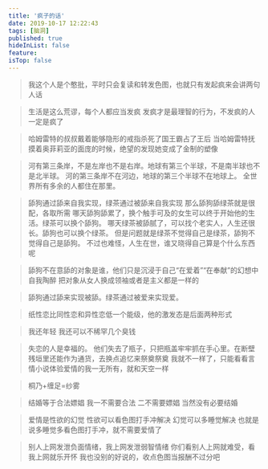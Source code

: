 ```yaml
---
title: '疯子的话'
date: 2019-10-17 12:22:43
tags: [脑洞]
published: true
hideInList: false
feature: 
isTop: false
---
```

> 我这个人是个憨批，平时只会复读和转发色图，也就只有发起疯来会讲两句人话  


<!-- more -->


> 生活是这么荒谬，每个人都应当发疯
> 发疯才是最理智的行为，不发疯的人一定是疯了  



> 哈姆雷特的叔叔戴着能够隐形的戒指杀死了国王霸占了王后
> 当哈姆雷特抚摸着奥菲莉亚的面庞的时候，绝望的发现她变成了金制的塑像 



> 河有第三条岸，不是左岸也不是右岸。地球有第三个半球，不是南半球也不是北半球。
> 河的第三条岸不在河边，地球的第三个半球不在地球上。
> 全世界所有多余的人都住在那里。  



> 舔狗通过舔来自我实现，绿茶通过被舔来自我实现
> 那么舔狗舔绿茶就是很配，各取所需
> 哪天舔狗舔累了，换个触手可及的女生可以终于开始他的生活。绿茶可以换个舔狗。
> 哪天绿茶被舔腻了，可以找个老实人，人生还很长。舔狗也可以换个绿茶。
> 但是问题就是绿茶不觉得自己是绿茶，舔狗不觉得自己是舔狗。
> 不过也难怪，人生在世，谁又晓得自己算是个什么东西呢 



> 舔狗不在意舔的对象是谁，他们只是沉浸于自己“在爱着”“在奉献”的幻想中自我陶醉
> 把对象从女人换成领袖或者是主义都是一样的  



>  舔狗通过舔来实现被舔。绿茶通过被爱来实现爱。  



>  纸性恋比同性恋和异性恋低一个能级，他的激发态是后面两种形式  



> 我还年轻
> 我还可以不稀罕几个臭钱  



> 失恋的人是幸福的。
> 他们失去了瓶子，只把瓶盖牢牢抓在手心里。在断壁残垣里还能作为通货，去换点追忆来祭奠祭奠
> 我就不一样了，只能看看言情小说体验爱情的我一无所有，就和天空一样  



> 桐乃+缠足=纱雾 



> 结婚等于合法嫖娼
> 我一不需要合法
> 二不需要嫖娼
> 当然没有必要结婚  



> 爱情是性欲的幻觉
> 性欲可以看色图打手冲解决
> 幻觉可以多睡觉解决
> 也就是说多睡觉多看色图打手冲，就不需要爱情了  



> 别人上网发泄负面情绪，我上网发泄弱智情绪
> 你们看别人上网就难受，看我上网就乐开怀
> 我也没别的好说的，收点色图当报酬不过分吧  
